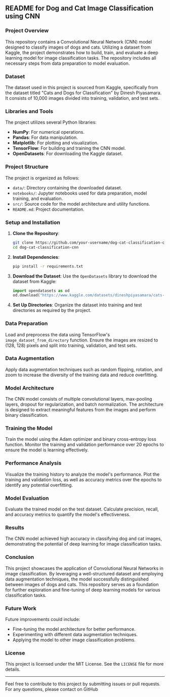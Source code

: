 ## README for Dog and Cat Image Classification using CNN

### Project Overview

This repository contains a Convolutional Neural Network (CNN) model designed to classify images of dogs and cats. Utilizing a dataset from Kaggle, the project demonstrates how to build, train, and evaluate a deep learning model for image classification tasks. The repository includes all necessary steps from data preparation to model evaluation.

### Dataset

The dataset used in this project is sourced from Kaggle, specifically from the dataset titled "Cats and Dogs for Classification" by Dinesh Piyasamara. It consists of 10,000 images divided into training, validation, and test sets.

### Libraries and Tools

The project utilizes several Python libraries:
- **NumPy**: For numerical operations.
- **Pandas**: For data manipulation.
- **Matplotlib**: For plotting and visualization.
- **TensorFlow**: For building and training the CNN model.
- **OpenDatasets**: For downloading the Kaggle dataset.

### Project Structure

The project is organized as follows:
- `data/`: Directory containing the downloaded dataset.
- `notebooks/`: Jupyter notebooks used for data preparation, model training, and evaluation.
- `src/`: Source code for the model architecture and utility functions.
- `README.md`: Project documentation.

### Setup and Installation

1. **Clone the Repository**:
   ```bash
   git clone https://github.com/your-username/dog-cat-classification-cnn.git
   cd dog-cat-classification-cnn
   ```

2. **Install Dependencies**:
   ```bash
   pip install -r requirements.txt
   ```

3. **Download the Dataset**:
   Use the `OpenDatasets` library to download the dataset from Kaggle:
   ```python
   import opendatasets as od
   od.download("https://www.kaggle.com/datasets/dineshpiyasamara/cats-and-dogs-for-classification")
   ```

4. **Set Up Directories**:
   Organize the dataset into training and test directories as required by the project.

### Data Preparation

Load and preprocess the data using TensorFlow's `image_dataset_from_directory` function. Ensure the images are resized to (128, 128) pixels and split into training, validation, and test sets.

### Data Augmentation

Apply data augmentation techniques such as random flipping, rotation, and zoom to increase the diversity of the training data and reduce overfitting.

### Model Architecture

The CNN model consists of multiple convolutional layers, max-pooling layers, dropout for regularization, and batch normalization. The architecture is designed to extract meaningful features from the images and perform binary classification.

### Training the Model

Train the model using the Adam optimizer and binary cross-entropy loss function. Monitor the training and validation performance over 20 epochs to ensure the model is learning effectively.

### Performance Analysis

Visualize the training history to analyze the model's performance. Plot the training and validation loss, as well as accuracy metrics over the epochs to identify any potential overfitting.

### Model Evaluation

Evaluate the trained model on the test dataset. Calculate precision, recall, and accuracy metrics to quantify the model's effectiveness.

### Results

The CNN model achieved high accuracy in classifying dog and cat images, demonstrating the potential of deep learning for image classification tasks.

### Conclusion

This project showcases the application of Convolutional Neural Networks in image classification. By leveraging a well-structured dataset and employing data augmentation techniques, the model successfully distinguished between images of dogs and cats. This repository serves as a foundation for further exploration and fine-tuning of deep learning models for various classification tasks.

### Future Work

Future improvements could include:
- Fine-tuning the model architecture for better performance.
- Experimenting with different data augmentation techniques.
- Applying the model to other image classification problems.

### License

This project is licensed under the MIT License. See the `LICENSE` file for more details.

---

Feel free to contribute to this project by submitting issues or pull requests. For any questions, please contact on GitHub 
